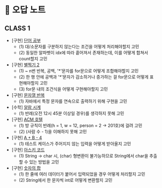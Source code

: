 # 🐣 오답 노트

## CLASS 1
- [구현] [단어 공부](https://www.acmicpc.net/problem/1157)
  - (1) 대/소문자를 구분하지 않는다는 조건을 어떻게 처리해야할지 고민
  - (2) 동일한 알파벳이 idx에 따라 흩어져서 존재하는데, 이를 어떻게 합쳐서 count할지 고민
- [구현] [별찍기 2](https://www.acmicpc.net/problem/2439)
  - (1) ~ n번 반복, 공백, '*'문자를 for문으로 어떻게 조합해야할지 고민
  - (2) 한 행 안에 공백과 '*'문자가 감소하거나 증가하는 걸 for문으로 어떻게 표현해야할지 고민
  - (3) for문 내의 조건식을 어떻게 구현해야할지 고민
- [구현] [문자열 반복](https://www.acmicpc.net/problem/2675)
  - (1) 자바에서 특정 문자를 연속으로 출력하기 위해 구현을 고민
- [수학] [알람 시계](https://www.acmicpc.net/problem/2884)
  - (1) 반례(오전 12시 45분 이상일 경우)를 생각하지 못해 고민
- [구현] [ACM 호텔](https://www.acmicpc.net/problem/10250)
  - (1) 방 규칙이 반례(h = 1, w = 12, person = 2 -> 201호)에 걸려 고민
  - (2) (사람 수 - 1)을 이해하지 못해 고민
- [구현] [A + B - 4](https://www.acmicpc.net/problem/10951)
  - (1) 테스트 케이스가 주어지지 않는 입력을 어떻게 받아올지 고민
- [구현] [아스키 코드](https://www.acmicpc.net/problem/11654)
  - (1) String -> char 시, (char) 형변환이 불가능하므로 String에서 char을 추출할 수 있는 방법을 고민
- [구현] [숫자의 합](https://www.acmicpc.net/problem/11720)
  - (1) 한 줄에 여러 데이터가 붙어서 입력되었을 경우 어떻게 처리할지 고민
  - (2) String에서 한 문자씩 int로 어떻게 변환할지 고민
